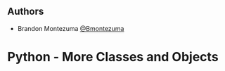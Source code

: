 ## Authors

- Brandon Montezuma [@Bmontezuma](https://github.com/Bmontezuma)

# Python - More Classes and Objects

